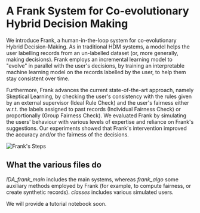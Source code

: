 # A Frank System for Co-evolutionary Hybrid Decision Making
We introduce Frank, a human-in-the-loop system for co-evolutionary Hybrid Decision-Making. As in traditional HDM systems, a model helps the user labelling records from an un-labelled dataset (or, more generally, making decisions).
Frank employs an incremental learning model to "evolve" in parallel with the user's decisions, by training an interpretable machine learning model on the records labelled by the user, to help them stay consistent over time.

Furthermore, Frank advances the current state-of-the-art approach, namely Skeptical Learning, by checking the user's consistency with the rules given by an external supervisor (Ideal Rule Check) and the user's fairness either w.r.t. the labels assigned to past records (Individual Fairness Check) or proportionally (Group Fairness Check).
We evaluated Frank by simulating the users' behaviour with various levels of expertise and reliance on Frank's suggestions. Our experiments showed that Frank's intervention improved the accuracy and/or the fairness of the decisions. 

![Frank's Steps](https://github.com/FedericoMz/Frank/assets/80719913/4713ade4-57aa-4b1b-b114-a098bf537098)

## What the various files do
_IDA_frank_main_ includes the main systems, whereas _frank_algo_ some auxiliary methods employed by Frank (for example, to compute fairness, or create synthetic records). _classes_ includes various simulated users.

We will provide a tutorial notebook soon.

